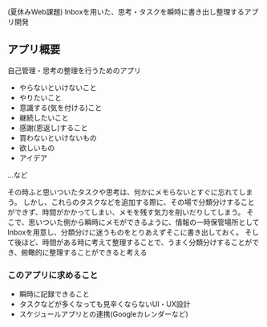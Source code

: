(夏休みWeb課題) Inboxを用いた、思考・タスクを瞬時に書き出し整理するアプリ開発

## アプリ概要
自己管理・思考の整理を行うためのアプリ
- やらないといけないこと
- やりたいこと
- 意識する(気を付ける)こと
- 継続したいこと
- 感謝(恩返し)すること
- 買わないといけないもの
- 欲しいもの
- アイデア

...など

その時ふと思いついたタスクや思考は、何かにメモらないとすぐに忘れてしまう。
しかし、これらのタスクなどを追加する際に、その場で分類分けすることができず、時間がかかってしまい、メモを残す気力を削いだりしてしまう。
そこで、思いついた側から瞬時にメモができるように、情報の一時保管場所としてInboxを用意し、分類分けに迷うものをとりあえずそこに書き出しておく。
そして後ほど、時間がある時に考えて整理することで、うまく分類分けすることができ、俯瞰的に整理することができると考える

### このアプリに求めること
- 瞬時に記録できること
- タスクなどが多くなっても見辛くならないUI・UX設計
- スケジュールアプリとの連携(Googleカレンダーなど)
